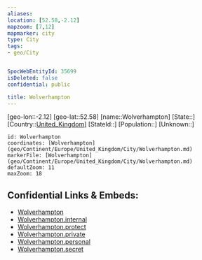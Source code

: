 ```yaml
---
aliases: 
location: [52.58,-2.12]
mapzoom: [7,12] 
mapmarker: city 
type: City
tags:
- geo/City


SpocWebEntityId: 35699
isDeleted: false
confidential: public

title: Wolverhampton
---
```

[geo-lon::-2.12]
[geo-lat::52.58]
[name::Wolverhampton]
[State::]
[Country::[United_Kingdom](geo/Continent/Europe/United_Kingdom.md)]
[StateId::]
[Population::]
[Unknown::]


```leaflet
id: Wolverhampton
coordinates: [Wolverhampton](geo/Continent/Europe/United_Kingdom/City/Wolverhampton.md)
markerFile: [Wolverhampton](geo/Continent/Europe/United_Kingdom/City/Wolverhampton.md)
defaultZoom: 11 
maxZoom: 18
```


## Confidential Links & Embeds: 
- [Wolverhampton](../../../../../../_public/geo/Continent/Europe/United_Kingdom/City/Wolverhampton.md) 
- [Wolverhampton.internal](../../../../../../_internal/geo/Continent/Europe/United_Kingdom/City/Wolverhampton.internal.md) 
- [Wolverhampton.protect](../../../../../../_protect/geo/Continent/Europe/United_Kingdom/City/Wolverhampton.protect.md) 
- [Wolverhampton.private](../../../../../../_private/geo/Continent/Europe/United_Kingdom/City/Wolverhampton.private.md) 
- [Wolverhampton.personal](../../../../../../_personal/geo/Continent/Europe/United_Kingdom/City/Wolverhampton.personal.md) 
- [Wolverhampton.secret](../../../../../../_secret/geo/Continent/Europe/United_Kingdom/City/Wolverhampton.secret.md) 

